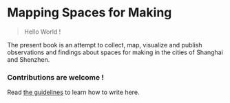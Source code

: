# Mapping Spaces for Making

> Hello World !

The present book is an attempt to collect, map, visualize and publish observations and findings about spaces for making in the cities of Shanghai and Shenzhen.

### Contributions are welcome !

Read [the guidelines](write.md) to learn how to write here.
